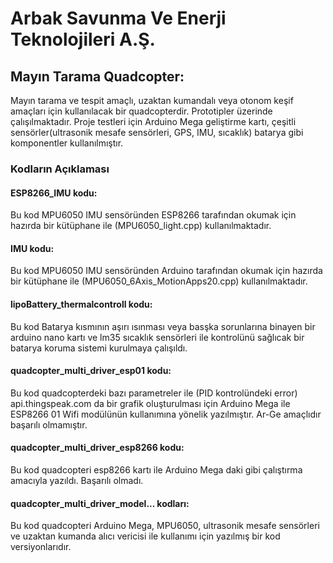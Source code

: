 # **Arbak Savunma Ve Enerji Teknolojileri A.Ş.**

## Mayın Tarama Quadcopter:

Mayın tarama ve tespit amaçlı, uzaktan kumandalı veya otonom keşif amaçları için kullanılacak bir quadcopterdir. Prototipler üzerinde çalışılmaktadır. Proje testleri için Arduino Mega geliştirme kartı,
çeşitli sensörler(ultrasonik mesafe sensörleri, GPS, IMU, sıcaklık) batarya gibi komponentler kullanılmıştır.

### Kodların Açıklaması
#### ESP8266_IMU kodu:
Bu kod MPU6050 IMU sensöründen ESP8266 tarafından okumak için hazırda bir kütüphane ile (MPU6050_light.cpp) kullanılmaktadır.

#### IMU kodu:
Bu kod MPU6050 IMU sensöründen Arduino tarafından okumak için hazırda bir kütüphane ile (MPU6050_6Axis_MotionApps20.cpp) kullanılmaktadır.

#### lipoBattery_thermalcontroll kodu:
Bu kod Batarya kısmının aşırı ısınması veya basşka sorunlarına binayen bir arduino nano kartı ve lm35 sıcaklık sensörleri ile kontrolünü sağlıcak bir batarya koruma sistemi kurulmaya çalışıldı.

#### quadcopter_multi_driver_esp01 kodu:
Bu kod quadcopterdeki bazı parametreler ile (PID kontrolündeki error) api.thingspeak.com da bir grafik oluşturulması için Arduino Mega ile ESP8266 01 Wifi modülünün kullanımına yönelik yazılmıştır. 
Ar-Ge amaçlıdır başarılı olmamıştır.

#### quadcopter_multi_driver_esp8266 kodu:
Bu kod quadcopteri esp8266 kartı ile Arduino Mega daki gibi çalıştırma amacıyla yazıldı. Başarılı olmadı.

#### quadcopter_multi_driver_model... kodları:
Bu kod quadcopteri Arduino Mega, MPU6050, ultrasonik mesafe sensörleri ve uzaktan kumanda alıcı vericisi ile kullanımı için yazılmış bir kod versiyonlarıdır. 

